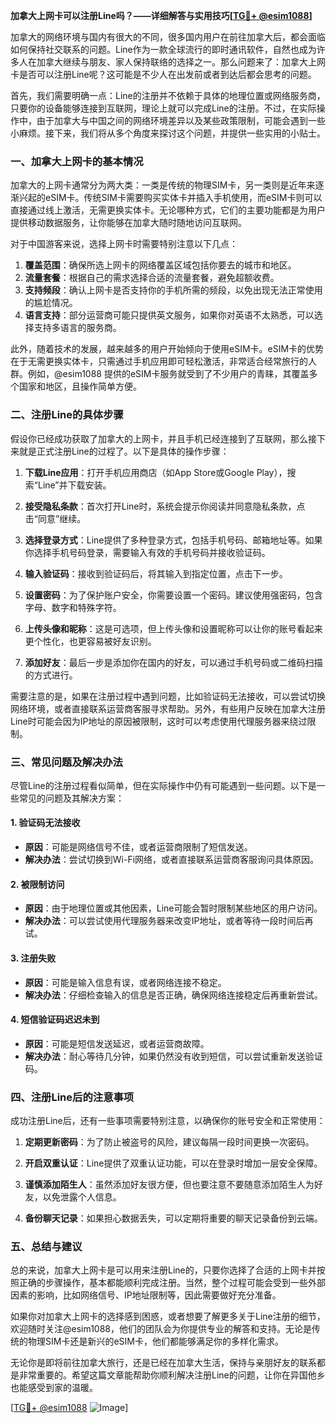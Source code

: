 **加拿大上网卡可以注册Line吗？——详细解答与实用技巧[[TG💪+ @esim1088](https://t.me/s/esim1088)]**

加拿大的网络环境与国内有很大的不同，很多国内用户在前往加拿大后，都会面临如何保持社交联系的问题。Line作为一款全球流行的即时通讯软件，自然也成为许多人在加拿大继续与朋友、家人保持联络的选择之一。那么问题来了：加拿大上网卡是否可以注册Line呢？这可能是不少人在出发前或者到达后都会思考的问题。

首先，我们需要明确一点：Line的注册并不依赖于具体的地理位置或网络服务商，只要你的设备能够连接到互联网，理论上就可以完成Line的注册。不过，在实际操作中，由于加拿大与中国之间的网络环境差异以及某些政策限制，可能会遇到一些小麻烦。接下来，我们将从多个角度来探讨这个问题，并提供一些实用的小贴士。

### **一、加拿大上网卡的基本情况**

加拿大的上网卡通常分为两大类：一类是传统的物理SIM卡，另一类则是近年来逐渐兴起的eSIM卡。传统SIM卡需要购买实体卡并插入手机使用，而eSIM卡则可以直接通过线上激活，无需更换实体卡。无论哪种方式，它们的主要功能都是为用户提供移动数据服务，让你能够在加拿大随时随地访问互联网。

对于中国游客来说，选择上网卡时需要特别注意以下几点：

1. **覆盖范围**：确保所选上网卡的网络覆盖区域包括你要去的城市和地区。
2. **流量套餐**：根据自己的需求选择合适的流量套餐，避免超额收费。
3. **支持频段**：确认上网卡是否支持你的手机所需的频段，以免出现无法正常使用的尴尬情况。
4. **语言支持**：部分运营商可能只提供英文服务，如果你对英语不太熟悉，可以选择支持多语言的服务商。

此外，随着技术的发展，越来越多的用户开始倾向于使用eSIM卡。eSIM卡的优势在于无需更换实体卡，只需通过手机应用即可轻松激活，非常适合经常旅行的人群。例如，@esim1088 提供的eSIM卡服务就受到了不少用户的青睐，其覆盖多个国家和地区，且操作简单方便。

### **二、注册Line的具体步骤**

假设你已经成功获取了加拿大的上网卡，并且手机已经连接到了互联网，那么接下来就是正式注册Line的过程了。以下是具体的操作步骤：

1. **下载Line应用**：打开手机应用商店（如App Store或Google Play），搜索“Line”并下载安装。
   
2. **接受隐私条款**：首次打开Line时，系统会提示你阅读并同意隐私条款，点击“同意”继续。

3. **选择登录方式**：Line提供了多种登录方式，包括手机号码、邮箱地址等。如果你选择手机号码登录，需要输入有效的手机号码并接收验证码。

4. **输入验证码**：接收到验证码后，将其输入到指定位置，点击下一步。

5. **设置密码**：为了保护账户安全，你需要设置一个密码。建议使用强密码，包含字母、数字和特殊字符。

6. **上传头像和昵称**：这是可选项，但上传头像和设置昵称可以让你的账号看起来更个性化，也更容易被好友识别。

7. **添加好友**：最后一步是添加你在国内的好友，可以通过手机号码或二维码扫描的方式进行。

需要注意的是，如果在注册过程中遇到问题，比如验证码无法接收，可以尝试切换网络环境，或者直接联系运营商客服寻求帮助。另外，有些用户反映在加拿大注册Line时可能会因为IP地址的原因被限制，这时可以考虑使用代理服务器来绕过限制。

### **三、常见问题及解决办法**

尽管Line的注册过程看似简单，但在实际操作中仍有可能遇到一些问题。以下是一些常见的问题及其解决方案：

#### **1. 验证码无法接收**
   - **原因**：可能是网络信号不佳，或者运营商限制了短信发送。
   - **解决办法**：尝试切换到Wi-Fi网络，或者直接联系运营商客服询问具体原因。

#### **2. 被限制访问**
   - **原因**：由于地理位置或其他因素，Line可能会暂时限制某些地区的用户访问。
   - **解决办法**：可以尝试使用代理服务器来改变IP地址，或者等待一段时间后再试。

#### **3. 注册失败**
   - **原因**：可能是输入信息有误，或者网络连接不稳定。
   - **解决办法**：仔细检查输入的信息是否正确，确保网络连接稳定后再重新尝试。

#### **4. 短信验证码迟迟未到**
   - **原因**：可能是短信发送延迟，或者运营商故障。
   - **解决办法**：耐心等待几分钟，如果仍然没有收到短信，可以尝试重新发送验证码。

### **四、注册Line后的注意事项**

成功注册Line后，还有一些事项需要特别注意，以确保你的账号安全和正常使用：

1. **定期更新密码**：为了防止被盗号的风险，建议每隔一段时间更换一次密码。
   
2. **开启双重认证**：Line提供了双重认证功能，可以在登录时增加一层安全保障。

3. **谨慎添加陌生人**：虽然添加好友很方便，但也要注意不要随意添加陌生人为好友，以免泄露个人信息。

4. **备份聊天记录**：如果担心数据丢失，可以定期将重要的聊天记录备份到云端。

### **五、总结与建议**

总的来说，加拿大上网卡是可以用来注册Line的，只要你选择了合适的上网卡并按照正确的步骤操作，基本都能顺利完成注册。当然，整个过程可能会受到一些外部因素的影响，比如网络信号、IP地址限制等，因此需要做好充分准备。

如果你对加拿大上网卡的选择感到困惑，或者想要了解更多关于Line注册的细节，欢迎随时关注@esim1088，他们的团队会为你提供专业的解答和支持。无论是传统的物理SIM卡还是新兴的eSIM卡，他们都能够满足你的多样化需求。

无论你是即将前往加拿大旅行，还是已经在加拿大生活，保持与亲朋好友的联系都是非常重要的。希望这篇文章能帮助你顺利解决注册Line的问题，让你在异国他乡也能感受到家的温暖。

[[TG💪+ @esim1088](https://t.me/s/esim1088) ![Image](https://i.postimg.cc/4NQfJmqS/Snipaste-2025-05-13-00-14-12.png)]
